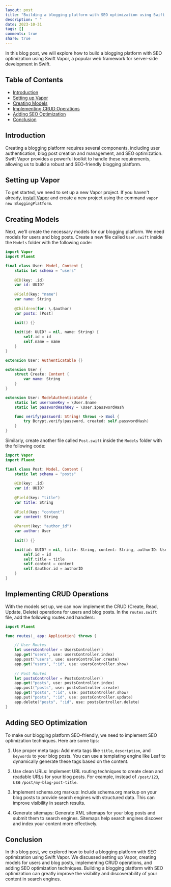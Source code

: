 ```yaml
---
layout: post
title: "Building a blogging platform with SEO optimization using Swift Vapor"
description: " "
date: 2023-10-31
tags: []
comments: true
share: true
---
```


In this blog post, we will explore how to build a blogging platform with SEO optimization using Swift Vapor, a popular web framework for server-side development in Swift.

## Table of Contents

- [Introduction](#introduction)
- [Setting up Vapor](#setting-up-vapor)
- [Creating Models](#creating-models)
- [Implementing CRUD Operations](#implementing-crud-operations)
- [Adding SEO Optimization](#adding-seo-optimization)
- [Conclusion](#conclusion)

## Introduction

Creating a blogging platform requires several components, including user authentication, blog post creation and management, and SEO optimization. Swift Vapor provides a powerful toolkit to handle these requirements, allowing us to build a robust and SEO-friendly blogging platform.

## Setting up Vapor

To get started, we need to set up a new Vapor project. If you haven't already, [install Vapor](https://vapor.codes) and create a new project using the command `vapor new BloggingPlatform`.

## Creating Models

Next, we'll create the necessary models for our blogging platform. We need models for users and blog posts. Create a new file called `User.swift` inside the `Models` folder with the following code:

```swift
import Vapor
import Fluent

final class User: Model, Content {
    static let schema = "users"
    
    @ID(key: .id)
    var id: UUID?
    
    @Field(key: "name")
    var name: String
    
    @Children(for: \.$author)
    var posts: [Post]
    
    init() {}

    init(id: UUID? = nil, name: String) {
        self.id = id
        self.name = name
    }
}

extension User: Authenticatable {}

extension User {
    struct Create: Content {
        var name: String
    }
}

extension User: ModelAuthenticatable {
    static let usernameKey = \User.$name
    static let passwordHashKey = \User.$passwordHash

    func verify(password: String) throws -> Bool {
        try Bcrypt.verify(password, created: self.passwordHash)
    }
}
```

Similarly, create another file called `Post.swift` inside the `Models` folder with the following code:

```swift
import Vapor
import Fluent

final class Post: Model, Content {
    static let schema = "posts"
    
    @ID(key: .id)
    var id: UUID?
    
    @Field(key: "title")
    var title: String
    
    @Field(key: "content")
    var content: String
    
    @Parent(key: "author_id")
    var author: User
    
    init() {}

    init(id: UUID? = nil, title: String, content: String, authorID: User.IDValue) {
        self.id = id
        self.title = title
        self.content = content
        self.$author.id = authorID
    }
}
```

## Implementing CRUD Operations

With the models set up, we can now implement the CRUD (Create, Read, Update, Delete) operations for users and blog posts. In the `routes.swift` file, add the following routes and handlers:

```swift
import Fluent

func routes(_ app: Application) throws {

    // User Routes
    let usersController = UsersController()
    app.get("users", use: usersController.index)
    app.post("users", use: usersController.create)
    app.get("users", ":id", use: usersController.show)
    
    // Post Routes
    let postsController = PostsController()
    app.get("posts", use: postsController.index)
    app.post("posts", use: postsController.create)
    app.get("posts", ":id", use: postsController.show)
    app.put("posts", ":id", use: postsController.update)
    app.delete("posts", ":id", use: postsController.delete)
}
```

## Adding SEO Optimization

To make our blogging platform SEO-friendly, we need to implement SEO optimization techniques. Here are some tips:

1. Use proper meta tags: Add meta tags like `title`, `description`, and `keywords` to your blog posts. You can use a templating engine like Leaf to dynamically generate these tags based on the content.

2. Use clean URLs: Implement URL routing techniques to create clean and readable URLs for your blog posts. For example, instead of `/post/123`, use `/post/my-blog-post-title`.

3. Implement schema.org markup: Include schema.org markup on your blog posts to provide search engines with structured data. This can improve visibility in search results.

4. Generate sitemaps: Generate XML sitemaps for your blog posts and submit them to search engines. Sitemaps help search engines discover and index your content more effectively.

## Conclusion

In this blog post, we explored how to build a blogging platform with SEO optimization using Swift Vapor. We discussed setting up Vapor, creating models for users and blog posts, implementing CRUD operations, and adding SEO optimization techniques. Building a blogging platform with SEO optimization can greatly improve the visibility and discoverability of your content in search engines.